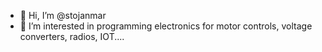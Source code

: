 - 👋 Hi, I’m @stojanmar
- 👀 I’m interested in programming electronics for motor controls, voltage converters, radios, IOT....


<!---
stojanmar/stojanmar is a ✨ special ✨ repository because its `README.md` (this file) appears on your GitHub profile.
You can click the Preview link to take a look at your changes.
--->
